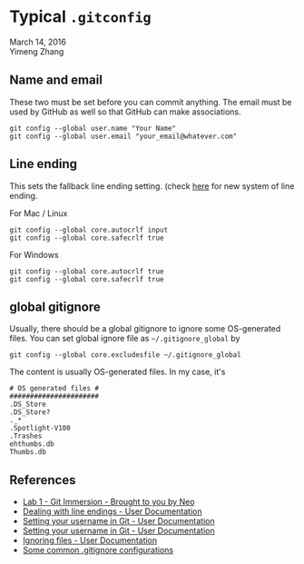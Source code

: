 # Typical `.gitconfig`

March 14, 2016  
Yimeng Zhang

## Name and email

These two must be set before you can commit anything. The email must be used by GitHub as well so that GitHub can make associations.

```
git config --global user.name "Your Name"
git config --global user.email "your_email@whatever.com"
```


## Line ending

This sets the fallback line ending setting. (check [here](./line-ending-and-gitattributes.md) for new system of line ending.

For Mac / Linux

```
git config --global core.autocrlf input
git config --global core.safecrlf true
```


For Windows

```
git config --global core.autocrlf true
git config --global core.safecrlf true
```

## global gitignore

Usually, there should be a global gitignore to ignore some OS-generated files. You can set global ignore file as `~/.gitignore_global` by 

```
git config --global core.excludesfile ~/.gitignore_global
```

The content is usually OS-generated files. In my case, it's

```
# OS generated files #
######################
.DS_Store
.DS_Store?
._*
.Spotlight-V100
.Trashes
ehthumbs.db
Thumbs.db
```

## References 

* [Lab 1 - Git Immersion - Brought to you by Neo](gitimmersion.com/lab_01.html)
* [Dealing with line endings - User Documentation](https://help.github.com/articles/dealing-with-line-endings/)
* [Setting your username in Git - User Documentation](https://help.github.com/articles/setting-your-username-in-git/)
* [Setting your username in Git - User Documentation](https://help.github.com/articles/setting-your-email-in-git/)
* [Ignoring files - User Documentation](https://help.github.com/articles/ignoring-files/)
* [Some common .gitignore configurations](https://gist.github.com/octocat/9257657)